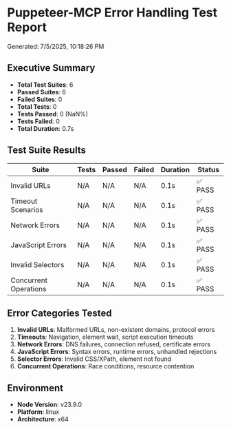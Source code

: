 # Puppeteer-MCP Error Handling Test Report

Generated: 7/5/2025, 10:18:26 PM

## Executive Summary

- **Total Test Suites**: 6
- **Passed Suites**: 6
- **Failed Suites**: 0
- **Total Tests**: 0
- **Tests Passed**: 0 (NaN%)
- **Tests Failed**: 0
- **Total Duration**: 0.7s

## Test Suite Results

| Suite | Tests | Passed | Failed | Duration | Status |
|-------|-------|--------|--------|----------|---------|
| Invalid URLs | N/A | N/A | N/A | 0.1s | ✅ PASS |
| Timeout Scenarios | N/A | N/A | N/A | 0.1s | ✅ PASS |
| Network Errors | N/A | N/A | N/A | 0.1s | ✅ PASS |
| JavaScript Errors | N/A | N/A | N/A | 0.1s | ✅ PASS |
| Invalid Selectors | N/A | N/A | N/A | 0.1s | ✅ PASS |
| Concurrent Operations | N/A | N/A | N/A | 0.1s | ✅ PASS |

## Error Categories Tested

1. **Invalid URLs**: Malformed URLs, non-existent domains, protocol errors
2. **Timeouts**: Navigation, element wait, script execution timeouts
3. **Network Errors**: DNS failures, connection refused, certificate errors
4. **JavaScript Errors**: Syntax errors, runtime errors, unhandled rejections
5. **Selector Errors**: Invalid CSS/XPath, element not found
6. **Concurrent Operations**: Race conditions, resource contention

## Environment

- **Node Version**: v23.9.0
- **Platform**: linux
- **Architecture**: x64
